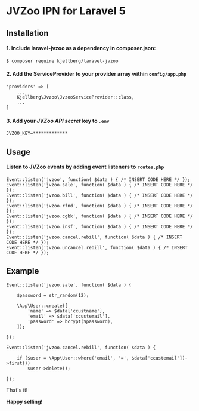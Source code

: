 # JVZoo IPN for Laravel 5

## Installation
#### 1. Include laravel-jvzoo as a dependency in composer.json:
	
	$ composer require kjellberg/laravel-jvzoo

#### 2. Add the ServiceProvider to your provider array within `config/app.php` 

	'providers' => [
		...
		Kjellberg\Jvzoo\JvzooServiceProvider::class,
		...
	]

#### 3. Add your *JVZoo API secret* key to `.env`

	JVZOO_KEY=*************

## Usage

#### Listen to JVZoo events by adding event listeners to `routes.php`

	Event::listen('jvzoo', function( $data ) { /* INSERT CODE HERE */ });
	Event::listen('jvzoo.sale', function( $data ) { /* INSERT CODE HERE */ });
	Event::listen('jvzoo.bill', function( $data ) { /* INSERT CODE HERE */ });
	Event::listen('jvzoo.rfnd', function( $data ) { /* INSERT CODE HERE */ });
	Event::listen('jvzoo.cgbk', function( $data ) { /* INSERT CODE HERE */ });
	Event::listen('jvzoo.insf', function( $data ) { /* INSERT CODE HERE */ });
	Event::listen('jvzoo.cancel.rebill', function( $data ) { /* INSERT CODE HERE */ });
	Event::listen('jvzoo.uncancel.rebill', function( $data ) { /* INSERT CODE HERE */ });


## Example 

	Event::listen('jvzoo.sale', function( $data ) { 

		$password = str_random(12);
	
		\App\User::create([
	        'name' => $data['ccustname'],
	        'email' => $data['ccustemail'],
	        'password' => bcrypt($password),
	    ]);
	
	});
	
	Event::listen('jvzoo.cancel.rebill', function( $data ) { 
	
		if ($user = \App\User::where('email', '=', $data['ccustemail'])->first())
			$user->delete();

	});

That's it! 

**Happy selling!**
